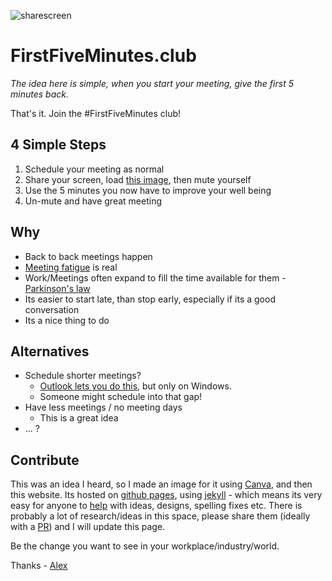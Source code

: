 ![sharescreen](https://user-images.githubusercontent.com/105557/116999002-f3e85300-acd6-11eb-886a-369229f73c57.png)

# FirstFiveMinutes.club

*The idea here is simple, when you start your meeting, give the first 5 minutes back.*

That's it. Join the #FirstFiveMinutes club!

## 4 Simple Steps

1. Schedule your meeting as normal
2. Share your screen, load [this image](https://user-images.githubusercontent.com/105557/116999002-f3e85300-acd6-11eb-886a-369229f73c57.png), then mute yourself
3. Use the 5 minutes you now have to improve your well being
4. Un-mute and have great meeting

## Why
- Back to back meetings happen
- [Meeting fatigue](https://support.microsoft.com/en-gb/office/reduce-meeting-fatigue-f44be8a1-1bb4-4d02-8bc3-6bfd83ef3b5b) is real
- Work/Meetings often expand to fill the time available for them - [Parkinson's law](https://en.wikipedia.org/wiki/Parkinson's_law)
- Its easier to start late, than stop early, especially if its a good conversation
- Its a nice thing to do

## Alternatives
- Schedule shorter meetings?
	- [Outlook lets you do this]((https://support.microsoft.com/en-us/office/end-meetings-early-or-start-late-ebb4c4c9-6992-4ea7-9772-8b5883df8500)), but only on Windows.
	- Someone might schedule into that gap!
- Have less meetings / no meeting days 
	- This is a great idea
- ... ? 

## Contribute
This was an idea I heard, so I made an image for it using [Canva](https://www.canva.com/), and then this website. Its hosted on [github pages](https://pages.github.com/), using [jekyll](https://jekyllrb.com/) - which means its very easy for anyone to [help](https://github.com/a-c-m/firstfiveminutes/issues) with ideas, designs, spelling fixes etc.
There is probably a lot of research/ideas in this space, please share them (ideally with a [PR](https://github.com/a-c-m/firstfiveminutes/pulls)) and I will update this page.

Be the change you want to see in your workplace/industry/world.

Thanks - [Alex](http://www.acmconsulting.eu)
